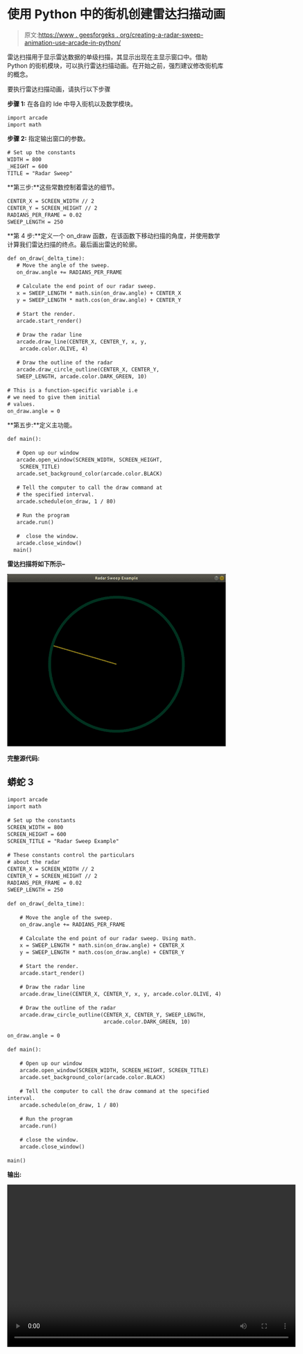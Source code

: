 # 使用 Python 中的街机创建雷达扫描动画

> 原文:[https://www . geesforgeks . org/creating-a-radar-sweep-animation-use-arcade-in-python/](https://www.geeksforgeeks.org/creating-a-radar-sweep-animation-using-arcade-in-python/)

雷达扫描用于显示雷达数据的单级扫描，其显示出现在主显示窗口中。借助 Python 的街机模块，可以执行雷达扫描动画。在开始之前，强烈建议修改街机库的概念。

要执行雷达扫描动画，请执行以下步骤

**步骤 1:** 在各自的 Ide 中导入街机以及数学模块。

```
import arcade
import math
```

**步骤 2:** 指定输出窗口的参数。

```
# Set up the constants
WIDTH = 800
_HEIGHT = 600
TITLE = "Radar Sweep"
```

**第三步:**这些常数控制着雷达的细节。

```
CENTER_X = SCREEN_WIDTH // 2
CENTER_Y = SCREEN_HEIGHT // 2
RADIANS_PER_FRAME = 0.02
SWEEP_LENGTH = 250
```

**第 4 步:**定义一个 on_draw 函数，在该函数下移动扫描的角度，并使用数学计算我们雷达扫描的终点。最后画出雷达的轮廓。

```
def on_draw(_delta_time):
   # Move the angle of the sweep.
   on_draw.angle += RADIANS_PER_FRAME

   # Calculate the end point of our radar sweep. 
   x = SWEEP_LENGTH * math.sin(on_draw.angle) + CENTER_X
   y = SWEEP_LENGTH * math.cos(on_draw.angle) + CENTER_Y

   # Start the render. 
   arcade.start_render()

   # Draw the radar line
   arcade.draw_line(CENTER_X, CENTER_Y, x, y,
    arcade.color.OLIVE, 4)

   # Draw the outline of the radar
   arcade.draw_circle_outline(CENTER_X, CENTER_Y, 
   SWEEP_LENGTH, arcade.color.DARK_GREEN, 10)

# This is a function-specific variable i.e  
# we need to give them initial
# values.
on_draw.angle = 0  
```

**第五步:**定义主功能。

```
def main():

   # Open up our window
   arcade.open_window(SCREEN_WIDTH, SCREEN_HEIGHT,
    SCREEN_TITLE)
   arcade.set_background_color(arcade.color.BLACK)

   # Tell the computer to call the draw command at
   # the specified interval.
   arcade.schedule(on_draw, 1 / 80)

   # Run the program
   arcade.run()

   #  close the window.
   arcade.close_window()
  main()
```

**雷达扫描将如下所示–**

![](img/28b45e5f6c1f222ffa2d8984da65d087.png)

**完整源代码:**

## 蟒蛇 3

```
import arcade
import math

# Set up the constants
SCREEN_WIDTH = 800
SCREEN_HEIGHT = 600
SCREEN_TITLE = "Radar Sweep Example"

# These constants control the particulars 
# about the radar
CENTER_X = SCREEN_WIDTH // 2
CENTER_Y = SCREEN_HEIGHT // 2
RADIANS_PER_FRAME = 0.02
SWEEP_LENGTH = 250

def on_draw(_delta_time):

    # Move the angle of the sweep.
    on_draw.angle += RADIANS_PER_FRAME

    # Calculate the end point of our radar sweep. Using math.
    x = SWEEP_LENGTH * math.sin(on_draw.angle) + CENTER_X
    y = SWEEP_LENGTH * math.cos(on_draw.angle) + CENTER_Y

    # Start the render.
    arcade.start_render()

    # Draw the radar line
    arcade.draw_line(CENTER_X, CENTER_Y, x, y, arcade.color.OLIVE, 4)

    # Draw the outline of the radar
    arcade.draw_circle_outline(CENTER_X, CENTER_Y, SWEEP_LENGTH,
                               arcade.color.DARK_GREEN, 10)

on_draw.angle = 0

def main():

    # Open up our window
    arcade.open_window(SCREEN_WIDTH, SCREEN_HEIGHT, SCREEN_TITLE)
    arcade.set_background_color(arcade.color.BLACK)

    # Tell the computer to call the draw command at the specified interval.
    arcade.schedule(on_draw, 1 / 80)

    # Run the program
    arcade.run()

    # close the window.
    arcade.close_window()

main()
```

**输出:**

<video class="wp-video-shortcode" id="video-497514-1" width="665" height="374" preload="metadata" controls=""><source type="video/webm" src="https://media.geeksforgeeks.org/wp-content/cdn-uploads/20201012183412/radar-sweep-python.webm?_=1">[https://media.geeksforgeeks.org/wp-content/cdn-uploads/20201012183412/radar-sweep-python.webm](https://media.geeksforgeeks.org/wp-content/cdn-uploads/20201012183412/radar-sweep-python.webm)</video>